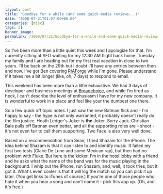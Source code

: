 ```yaml
---
layout: post
title: "Goodbye for a while (and some quick media reviews...)"
date: "2008-07-21T01:07:00+06:00"
categories: [misc]
tags: []
banner_image: 
permalink: /2008/07/21/Goodbye-for-a-while-and-some-quick-media-reviews
---
```


So I've been more than a little quiet this week and I apologize for that. I'm currently sitting at SFO waiting for my 12:30 AM flight back home. Tuesday my family and I are heading out for my first real vacation in close to two years. I'll be back on the 29th but I doubt I'll have any entries between then and now. I've got Ben covering <a href="http://www.riaforge.org">RIAForge</a> while I'm gone. Please understand if it takes me a bit longer (like, oh, 7 days) to respond to email. 

This weekend has been more than a little exhaustive. We had 3 days of developer and business meetings at <a href="http://www.broadchoice.com">Broadchoice</a>, and while I'm tired as heck, I can't describe the level of enthusiasm I have for my new company. It is wonderful to work in a place and feel like your the dumbest one there. 

So a few quick off topic notes. I just saw the new Batman flick and - I'm happy to say - the hype is not only warranted, it probably doesn't really do the film justice. Heath Ledger's Joker is <b>the</b> Joker. Sorry Jack. Christian Bale pulls off Batman even better, and all the supporting roles are - shoot - it's not even fair to call them supporting. Two Face is also very well done.

Based on a recommendation from Sean, I tried Shazam for the iPhone. The idea behind Shazam is that it can listen to and identify music. It failed my first two tests (Claire De Lune and some Mexican rap), but then had no problem with Fluke. But here is the kicker. I'm in the hotel lobby with a friend and he asks what the name of the band was for the music playing in the background. I whip out the iPhone, run Shazam, and, well, it took tries, but it got it. What's even cooler is that it will log the match so you can pick it up later. (You get links to iTunes of course.) If you're one of those people who hate it when you hear a song and can't name it - pick this app up. (Oh, and it's free.)
